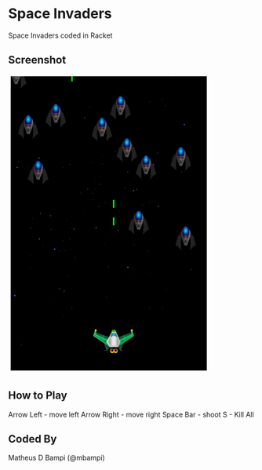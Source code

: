 # Space Invaders

Space Invaders coded in Racket

## Screenshot

![Space Invaders](game_img.png)

## How to Play

Arrow Left - move left
Arrow Right - move right
Space Bar - shoot
S - Kill All

## Coded By

Matheus D Bampi (@mbampi)
